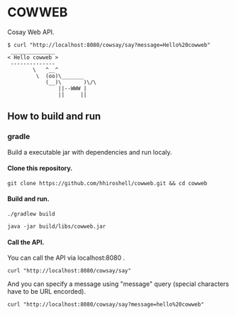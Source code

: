 COWWEB
======
Cosay Web API.

```
$ curl "http://localhost:8080/cowsay/say?message=Hello%20cowweb"
 ______________
< Hello cowweb >
 --------------
        \   ^__^
         \  (oo)\_______
            (__)\       )\/\
                ||--WWW |
                ||     ||
```

How to build and run
--------------------

### gradle
Build a executable jar with dependencies and run localy.

#### Clone this repository.

```
git clone https://github.com/hhiroshell/cowweb.git && cd cowweb
```

#### Build and run.

```
./gradlew build
```
```
java -jar build/libs/cowweb.jar
```

#### Call the API.
You can call the API via localhost:8080 .

```
curl "http://localhost:8080/cowsay/say"
```

And you can specify a message using "message" query (special characters have to be URL encorded).

```
curl "http://localhost:8080/cowsay/say?message=hello%20cowweb"
```
